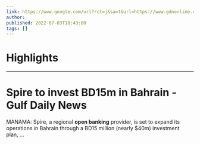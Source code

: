 ```yaml
---
link: https://www.google.com/url?rct=j&sa=t&url=https://www.gdnonline.com/Details/1126574/Spire-to-invest-BD15m-in-Bahrain&ct=ga&cd=CAIyHzVmNjkxZDEzNTU2NWU1MTc6Y29tLmJyOnB0OkJSOkw&usg=AOvVaw0BdR0X8zkUJaobHtJr5wZe
author:  
published: 2022-07-03T18:43:00
tags: []
---
```

# Highlights


---
# Spire to invest BD15m in Bahrain - Gulf Daily News
MANAMA: Spire, a regional **open banking** provider, is set to expand its operations in Bahrain through a BD15 million (nearly $40m) investment plan, ...